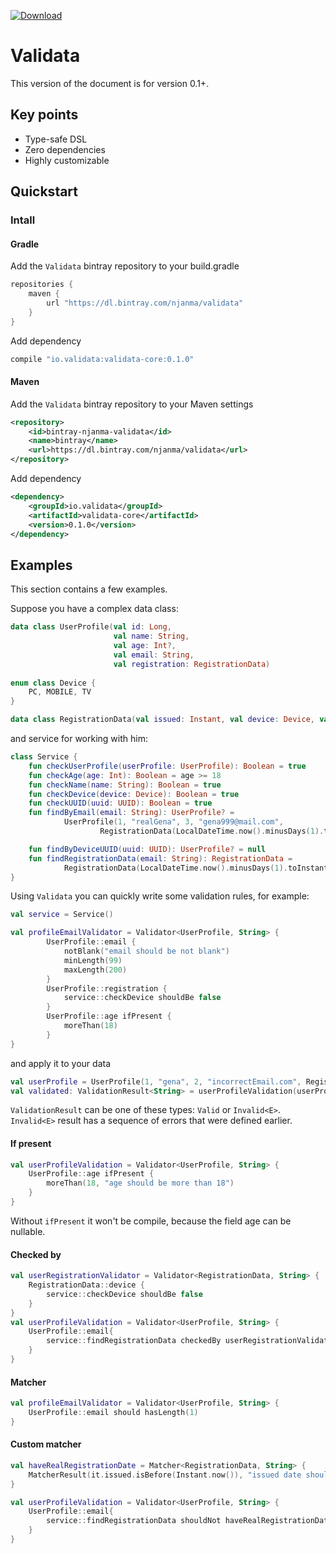[ ![Download](https://api.bintray.com/packages/njanma/maven/io.validata%3Avalidata-core/images/download.svg) ](https://bintray.com/njanma/maven/io.validata%3Avalidata-core/_latestVersion)

Validata
========

This version of the document is for version 0.1+.

Key points
----------
+ Type-safe DSL
+ Zero dependencies
+ Highly customizable

Quickstart
----------

### Intall

#### Gradle
Add the `Validata` bintray repository to your build.gradle
```groovy
repositories {
    maven {
        url "https://dl.bintray.com/njanma/validata"
    }
}
```
Add dependency
```groovy
compile "io.validata:validata-core:0.1.0"
```

#### Maven
Add the `Validata` bintray repository to your Maven settings

```xml
<repository>
    <id>bintray-njanma-validata</id>
    <name>bintray</name>
    <url>https://dl.bintray.com/njanma/validata</url>
</repository>
```
Add dependency
```xml
<dependency>
    <groupId>io.validata</groupId>
    <artifactId>validata-core</artifactId>
    <version>0.1.0</version>
</dependency>
```

Examples
--------
This section contains a few examples.

Suppose you have a complex data class:

```kotlin
data class UserProfile(val id: Long,
                       val name: String,
                       val age: Int?,
                       val email: String,
                       val registration: RegistrationData)
                       
enum class Device {
    PC, MOBILE, TV
}

data class RegistrationData(val issued: Instant, val device: Device, val deviceUUID: UUID)                       
```
and service for working with him:

```kotlin
class Service {
    fun checkUserProfile(userProfile: UserProfile): Boolean = true
    fun checkAge(age: Int): Boolean = age >= 18
    fun checkName(name: String): Boolean = true
    fun checkDevice(device: Device): Boolean = true
    fun checkUUID(uuid: UUID): Boolean = true
    fun findByEmail(email: String): UserProfile? =
            UserProfile(1, "realGena", 3, "gena999@mail.com",
                    RegistrationData(LocalDateTime.now().minusDays(1).toInstant(ZoneOffset.UTC), Device.MOBILE, UUID.randomUUID()))

    fun findByDeviceUUID(uuid: UUID): UserProfile? = null
    fun findRegistrationData(email: String): RegistrationData =
            RegistrationData(LocalDateTime.now().minusDays(1).toInstant(ZoneOffset.UTC), Device.PC, UUID.randomUUID())
}
```
Using `Validata` you can quickly write some validation rules, for example:
```kotlin
val service = Service()

val profileEmailValidator = Validator<UserProfile, String> {
        UserProfile::email {
            notBlank("email should be not blank")
            minLength(99)
            maxLength(200)
        }
        UserProfile::registration {
            service::checkDevice shouldBe false
        }
        UserProfile::age ifPresent {
            moreThan(18)
        }
}
```
and apply it to your data
```kotlin
val userProfile = UserProfile(1, "gena", 2, "incorrectEmail.com", RegistrationData(Instant.EPOCH, Device.TV, UUID.randomUUID()))
val validated: ValidationResult<String> = userProfileValidation(userProfile)
```
`ValidationResult` can be one of these types: `Valid` or `Invalid<E>`. 
`Invalid<E>` result has a sequence of errors that were defined earlier.

#### If present
```kotlin
val userProfileValidation = Validator<UserProfile, String> {
    UserProfile::age ifPresent {
        moreThan(18, "age should be more than 18")
    }
}
```
Without `ifPresent` it won't be compile, because the field age can be nullable.

#### Checked by
```kotlin
val userRegistrationValidator = Validator<RegistrationData, String> {
    RegistrationData::device {
        service::checkDevice shouldBe false
    }
}
val userProfileValidation = Validator<UserProfile, String> {
    UserProfile::email{
        service::findRegistrationData checkedBy userRegistrationValidator
    }
}    
```
#### Matcher
```kotlin
val profileEmailValidator = Validator<UserProfile, String> {
    UserProfile::email should hasLength(1)
}    
```

#### Custom matcher
```kotlin
val haveRealRegistrationDate = Matcher<RegistrationData, String> {
    MatcherResult(it.issued.isBefore(Instant.now()), "issued date should be in past!", "issued date should be in future")
}

val userProfileValidation = Validator<UserProfile, String> {
    UserProfile::email{
        service::findRegistrationData shouldNot haveRealRegistrationDate
    }
}
``` 